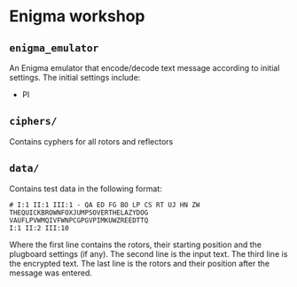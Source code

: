 # Enigma workshop


## `enigma_emulator`
An Enigma emulator that encode/decode text message according to initial settings. The initial settings include:
- Pl

## `ciphers/`

Contains cyphers for all rotors and reflectors

## `data/`

Contains test data in the following format:

```
# I:1 II:1 III:1 - QA ED FG BO LP CS RT UJ HN ZW
THEQUICKBROWNFOXJUMPSOVERTHELAZYDOG
VAUFLPVWMQIVFWNPCGPGVPIMKUWZREEDTTQ
I:1 II:2 III:10
```

Where the first line contains the rotors, their starting position and the plugboard settings (if any). The second line is the input text. The third line is the encrypted text. The last line is the rotors and their position after the message was entered.
